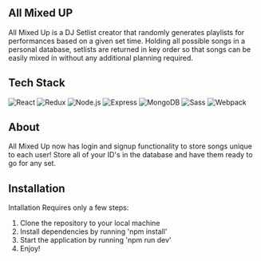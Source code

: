 ## All Mixed UP

All Mixed Up is a DJ Setlist creator that randomly generates playlists for performances based on a given set time. Holding all possible songs in a personal database, setlists are returned in key order so that songs can be easily mixed in without any additional planning required.

## Tech Stack

![React](https://img.shields.io/badge/-react-61DAFB?style=for-the-badge&logo=react&logoColor=white)
![Redux](https://img.shields.io/badge/-Redux-764ABC?style=for-the-badge&logo=react&logoColor=white)
![Node.js](https://img.shields.io/badge/Node-3C873A?style=for-the-badge&logo=node.js&logoColor=white)
![Express](https://img.shields.io/badge/Express-000000?style=for-the-badge&logo=express&logoColor=white)
![MongoDB](https://img.shields.io/badge/MongoDB-00684A?style=for-the-badge&logo=mongodb&logoColor=white)
![Sass](https://img.shields.io/badge/Scss-CC6699?style=for-the-badge&logo=sass&logoColor=white)
![Webpack](https://img.shields.io/badge/Webpack-2CA5E0?style=for-the-badge&logo=webpack&logoColor=white)

## About

All Mixed Up now has login and signup functionality to store songs unique to each user! Store all of your ID's in the database and have them ready to go for any
set.

## Installation

Intallation Requires only a few steps:

1. Clone the repository to your local machine
2. Install dependencies by running 'npm install'
3. Start the application by running 'npm run dev'
4. Enjoy!
